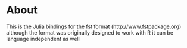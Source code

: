 # About
This is the Julia bindings for the fst format (http://www.fstpackage.org) although the format was originally designed to work with R it can be language independent as well
